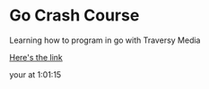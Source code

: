 # Go Crash Course

Learning how to program in go with Traversy Media

[Here's the link](https://www.youtube.com/watch?v=SqrbIlUwR0U&t=1814s)
 
your at 1:01:15